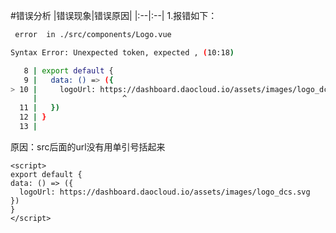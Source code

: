 #错误分析
|错误现象|错误原因|
|:--|:--|
1.报错如下：

``` bash
 error  in ./src/components/Logo.vue

Syntax Error: Unexpected token, expected , (10:18)

   8 | export default {
   9 |   data: () => ({
> 10 |     logoUrl: https://dashboard.daocloud.io/assets/images/logo_dcs.svg
     |                   ^
  11 |   })
  12 | }
  13 |
  ```

  原因：src后面的url没有用单引号括起来

  ``` vue
  <script>
export default {
  data: () => ({
    logoUrl: https://dashboard.daocloud.io/assets/images/logo_dcs.svg
  })
}
</script>
```
